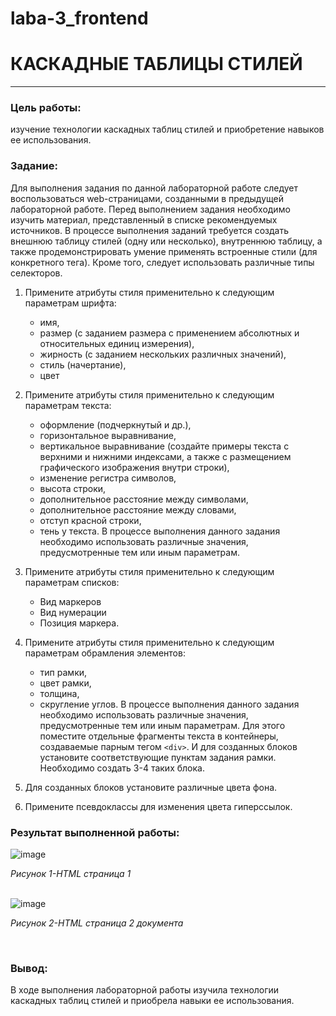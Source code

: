 # laba-3_frontend
# КАСКАДНЫЕ ТАБЛИЦЫ СТИЛЕЙ
___________
### Цель работы: 
изучение технологии каскадных таблиц стилей и приобретение навыков ее использования.
### Задание:
Для выполнения задания по данной лабораторной работе следует воспользоваться web-страницами, созданными в предыдущей лабораторной работе. Перед выполнением задания необходимо изучить материал, представленный в списке рекомендуемых источников.
В процессе выполнения заданий требуется создать внешнюю таблицу стилей (одну или несколько), внутреннюю таблицу, а также продемонстрировать умение применять встроенные стили (для конкретного тега). Кроме того, следует использовать различные типы селекторов.
 1. Примените атрибуты стиля применительно к следующим параметрам шрифта:
      -	имя,
      -	размер (с заданием размера с применением абсолютных и относительных единиц измерения),
      -	жирность (с заданием нескольких различных значений),
      -	стиль (начертание),
      -	цвет

2.	Примените атрибуты стиля применительно к следующим параметрам текста:
      -	оформление (подчеркнутый и др.),
      -	горизонтальное выравнивание,
      -	вертикальное выравнивание (создайте примеры текста с верхними и нижними индексами, а также с размещением графического изображения внутри строки),
      -	изменение регистра символов,
      -	высота строки,
      -	дополнительное расстояние между символами, 
      -	дополнительное расстояние между словами,
      - отступ красной строки,
      -	тень у текста.
В процессе выполнения данного задания необходимо использовать различные значения, предусмотренные тем или иным параметрам.

3.	Примените атрибуты стиля применительно к следующим параметрам списков:
      -	Вид маркеров 
      -	Вид нумерации
      -	Позиция маркера.

4.	Примените атрибуты стиля применительно к следующим параметрам обрамления элементов:
      -	тип рамки,
      -	цвет рамки,
      -	толщина,
      -	скругление углов.
В процессе выполнения данного задания необходимо использовать различные значения, предусмотренные тем или иным параметрам.
Для этого поместите отдельные фрагменты текста в контейнеры, создаваемые парным тегом `<div>`. И для созданных блоков установите соответствующие пунктам задания рамки. Необходимо создать 3-4 таких блока.
5.	Для созданных блоков установите различные цвета фона.
6.	Примените псевдоклассы для изменения цвета гиперссылок.
### Результат выполненной работы:
![image](https://github.com/meesgloot/laba-3_frontend/assets/118816204/c3e5b6e8-de27-428f-833f-fc597388bc5b)
*<p>Рисунок 1-HTML страница 1 </p>*
<br>
![image](https://github.com/meesgloot/laba-3_frontend/assets/118816204/654e6bbc-3e69-4c98-8529-10c4ae33a46d)
*<p>Рисунок 2-HTML страница 2 документа</p>*
<br>
### Вывод:
В ходе выполнения лабораторной работы изучила технологии каскадных таблиц стилей и приобрела навыки ее использования.







